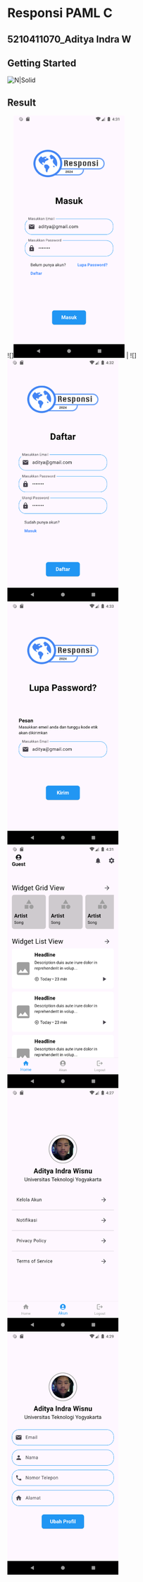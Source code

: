 # Responsi PAML C
## 5210411070_Aditya Indra W
## Getting Started
![N|Solid](https://dart.dev/assets/img/logo/logo-white-text.svg)
## Result

![]<img src="https://github.com/seizenz7/Responsi_PAML_/blob/main/result/Login.png" width=50% height=50%> | ![]<img src="https://github.com/seizenz7/Responsi_PAML_/blob/main/result/Regist.png" width=50% height=50%>
<img src="https://github.com/seizenz7/Responsi_PAML_/blob/main/result/Lupa Password.png" width=50% height=50%> 
<img src="https://github.com/seizenz7/Responsi_PAML_/blob/main/result/Home.png" width=50% height=50%>
<img src="https://github.com/seizenz7/Responsi_PAML_/blob/main/result/Profileme.png" width=50% height=50%> 
<img src="https://github.com/seizenz7/Responsi_PAML_/blob/main/result/Kelola Akun.png" width=50% height=50%>
